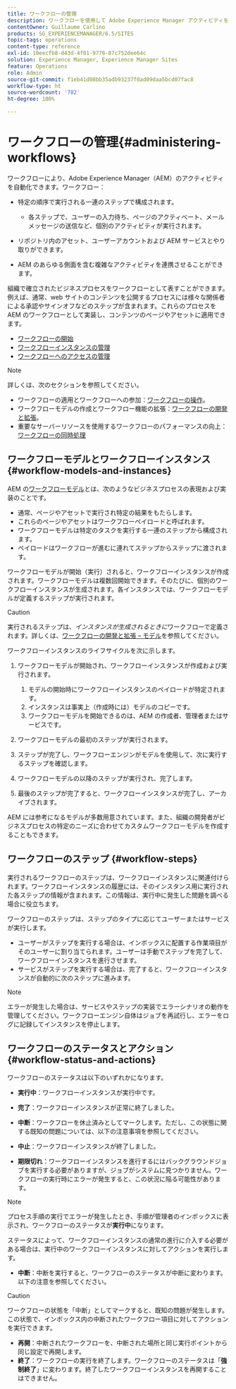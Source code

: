 ```yaml
---
title: ワークフローの管理
description: ワークフローを使用して Adobe Experience Manager アクティビティを自動化する方法について説明します。
contentOwner: Guillaume Carlino
products: SG_EXPERIENCEMANAGER/6.5/SITES
topic-tags: operations
content-type: reference
exl-id: 10eecfb8-d43d-4f01-9778-87c752dee64c
solution: Experience Manager, Experience Manager Sites
feature: Operations
role: Admin
source-git-commit: f1eb41d08bb35adb93237f0ad09daa5bcd07fac8
workflow-type: ht
source-wordcount: '782'
ht-degree: 100%

---
```


# ワークフローの管理{#administering-workflows}

ワークフローにより、Adobe Experience Manager（AEM）のアクティビティを自動化できます。ワークフロー：

* 特定の順序で実行される一連のステップで構成されます。

   * 各ステップで、ユーザーの入力待ち、ページのアクティベート、メールメッセージの送信など、個別のアクティビティが実行されます。

* リポジトリ内のアセット、ユーザーアカウントおよび AEM サービスとやり取りができます。
* AEM のあらゆる側面を含む複雑なアクティビティを連携させることができます。

組織で確立されたビジネスプロセスをワークフローとして表すことができます。例えば、通常、web サイトのコンテンツを公開するプロセスには様々な関係者による承認やサインオフなどのステップが含まれます。これらのプロセスを AEM のワークフローとして実装し、コンテンツのページやアセットに適用できます。

* [ワークフローの開始](/help/sites-administering/workflows-starting.md)
* [ワークフローインスタンスの管理](/help/sites-administering/workflows-administering.md)
* [ワークフローへのアクセスの管理](/help/sites-administering/workflows-managing.md)

>[!NOTE]
>
>詳しくは、次のセクションを参照してください。
>
>* ワークフローの適用とワークフローへの参加：[ワークフローの操作](/help/sites-authoring/workflows.md)。
>* ワークフローモデルの作成とワークフロー機能の拡張：[ワークフローの開発と拡張](/help/sites-developing/workflows.md)。
>* 重要なサーバーリソースを使用するワークフローのパフォーマンスの向上：[ワークフローの同時処理](/help/sites-deploying/configuring-performance.md#concurrent-workflow-processing)
>

## ワークフローモデルとワークフローインスタンス {#workflow-models-and-instances}

AEM の[ワークフローモデル](/help/sites-developing/workflows.md#model)とは、次のようなビジネスプロセスの表現および実装のことです。

* 通常、ページやアセットで実行され特定の結果をもたらします。
* これらのページやアセットはワークフローペイロードと呼ばれます。
* ワークフローモデルは特定のタスクを実行する一連のステップから構成されます。
* ペイロードはワークフローが進むに連れてステップからステップに渡されます。

ワークフローモデルが開始（実行）されると、ワークフローインスタンスが作成されます。ワークフローモデルは複数回開始できます。そのたびに、個別のワークフローインスタンスが生成されます。各インスタンスでは、ワークフローモデルが定義するステップが実行されます。

>[!CAUTION]
>
>実行されるステップは、*インスタンスが生成されるときに*&#x200B;ワークフローで定義されます。詳しくは、[ワークフローの開発と拡張 – モデル](/help/sites-developing/workflows.md#model)を参照してください。

ワークフローインスタンスのライフサイクルを次に示します。

1. ワークフローモデルが開始され、ワークフローインスタンスが作成および実行されます。

   1. モデルの開始時にワークフローインスタンスのペイロードが特定されます。
   1. インスタンスは事実上（作成時には）モデルのコピーです。
   1. ワークフローモデルを開始できるのは、AEM の作成者、管理者またはサービスです。

1. ワークフローモデルの最初のステップが実行されます。
1. ステップが完了し、ワークフローエンジンがモデルを使用して、次に実行するステップを確認します。
1. ワークフローモデルの以降のステップが実行され、完了します。
1. 最後のステップが完了すると、ワークフローインスタンスが完了し、アーカイブされます。

AEM には参考になるモデルが多数用意されています。また、組織の開発者がビジネスプロセスの特定のニーズに合わせてカスタムワークフローモデルを作成することもできます。

## ワークフローのステップ {#workflow-steps}

実行されるワークフローのステップは、ワークフローインスタンスに関連付けられます。ワークフローインスタンスの履歴には、そのインスタンス用に実行された各ステップの情報が含まれます。この情報は、実行中に発生した問題を調べる場合に役立ちます。

ワークフローのステップは、ステップのタイプに応じてユーザーまたはサービスが実行します。

* ユーザーがステップを実行する場合は、インボックスに配置する作業項目がそのユーザーに割り当てられます。ユーザーは手動でステップを完了して、ワークフローインスタンスを進行させます。
* サービスがステップを実行する場合は、完了すると、ワークフローインスタンスが自動的に次のステップに進みます。

>[!NOTE]
>
>エラーが発生した場合は、サービスやステップの実装でエラーシナリオの動作を管理してください。ワークフローエンジン自体はジョブを再試行し、エラーをログに記録してインスタンスを停止します。

## ワークフローのステータスとアクション {#workflow-status-and-actions}

ワークフローのステータスは以下のいずれかになります。

* **実行中**：ワークフローインスタンスが実行中です。
* **完了**：ワークフローインスタンスが正常に終了しました。

* **中断**：ワークフローを休止済みとしてマークします。ただし、この状態に関する既知の問題については、以下の注意事項を参照してください。
* **中止**：ワークフローインスタンスが終了しました。
* **期限切れ**：ワークフローインスタンスを進行するにはバックグラウンドジョブを実行する必要がありますが、ジョブがシステムに見つかりません。ワークフローの実行時にエラーが発生すると、この状況に陥る可能性があります。

>[!NOTE]
>
>プロセス手順の実行でエラーが発生したとき、手順が管理者のインボックスに表示され、ワークフローのステータスが&#x200B;**実行中**&#x200B;になります。

ステータスによって、ワークフローインスタンスの通常の進行に介入する必要がある場合は、実行中のワークフローインスタンスに対してアクションを実行します。

* **中断**：中断を実行すると、ワークフローのステータスが中断に変わります。以下の注意を参照してください。

>[!CAUTION]
>
>ワークフローの状態を「中断」としてマークすると、既知の問題が発生します。この状態で、インボックス内の中断されたワークフロー項目に対してアクションを実行できます。

* **再開**：中断されたワークフローを、中断された場所と同じ実行ポイントから同じ設定で再開します。
* **終了**：ワークフローの実行を終了します。ワークフローのステータスは「**強制終了**」に変わります。終了したワークフローインスタンスを再開することはできません。
